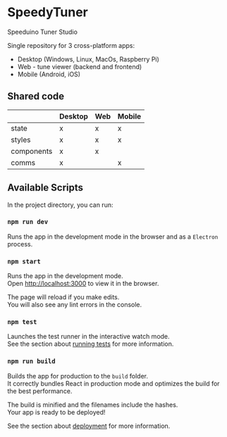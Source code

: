 # SpeedyTuner

Speeduino Tuner Studio

Single repository for 3 cross-platform apps:

- Desktop (Windows, Linux, MacOs, Raspberry Pi)
- Web - tune viewer (backend and frontend)
- Mobile (Android, iOS)

## Shared code

|            | Desktop | Web | Mobile |
|------------|---------|-----|--------|
| state      | x       | x   | x      |
| styles     | x       | x   | x      |
| components | x       | x   |        |
| comms      | x       |     | x      |

## Available Scripts

In the project directory, you can run:

### `npm run dev`

Runs the app in the development mode in the browser and as a `Electron` process.

### `npm start`

Runs the app in the development mode.\
Open [http://localhost:3000](http://localhost:3000) to view it in the browser.

The page will reload if you make edits.\
You will also see any lint errors in the console.

### `npm test`

Launches the test runner in the interactive watch mode.\
See the section about [running tests](https://facebook.github.io/create-react-app/docs/running-tests) for more information.

### `npm run build`

Builds the app for production to the `build` folder.\
It correctly bundles React in production mode and optimizes the build for the best performance.

The build is minified and the filenames include the hashes.\
Your app is ready to be deployed!

See the section about [deployment](https://facebook.github.io/create-react-app/docs/deployment) for more information.
